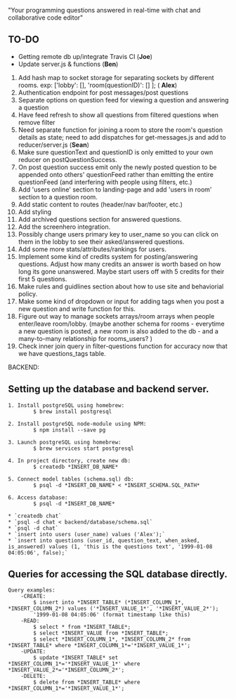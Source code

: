 "Your programming questions answered in real-time with chat and collaborative code editor"

## TO-DO
* Getting remote db up/integrate Travis CI (**Joe**)
* Update server.js & functions (**Ben**)

1. Add hash map to socket storage for separating sockets by different rooms.
	exp: ['lobby': [], 'room(questionID)': [] ]; (   **Alex**)
2. Authentication endpoint for post messages/post questions
3. Separate options on question feed for viewing a question and answering a question
4. Have feed refresh to show all questions from filtered questions when remove filter
5. Need separate function for joining a room to store the room's question details as state; need to add dispatches for get-messages.js and add to reducer/server.js (**Sean**)
6. Make sure questionText and questionID is only emitted to your own reducer on postQuestionSuccess.
7. On post question success emit only the newly posted question to be appended onto others' questionFeed rather than emitting the entire questionFeed (and interfering with people using filters, etc.)
8. Add 'users online' section to landing-page and add 'users in room' section to a question room.
9. Add static content to routes (header/nav bar/footer, etc.)
10. Add styling
11. Add archived questions section for answered questions.
12. Add the screenhero integration.
13. Possibly change users primary key to user_name so you can click on them in the lobby to see their asked/answered questions.
14. Add some more stats/attributes/rankings for users.
15. Implement some kind of credits system for posting/answering questions. Adjust how many credits an answer is worth based on how long its gone unanswered. Maybe start users off with 5 credits for their first 5 questions.
16. Make rules and guidlines section about how to use site and behaviorial policy.
17. Make some kind of dropdown or input for adding tags when you post a new question and write function for this.
18. Figure out way to manage sockets arrays/room arrays when people enter/leave room/lobby. (maybe another schema for rooms - everytime a new question is posted, a new room is also added to the db - and a many-to-many relationship for rooms_users? )
19. Check inner join query in filter-questions function for accuracy now that we have questions_tags table.

BACKEND:
## Setting up the database and backend server.

	1. Install postgreSQL using homebrew:
			$ brew install postgresql

	2. Install postgreSQL node-module using NPM:
			$ npm install --save pg

	3. Launch postgreSQL using homebrew:
			$ brew services start postgresql

	4. In project directory, create new db:
			$ createdb *INSERT_DB_NAME*

	5. Connect model tables (schema.sql) db:
			$ psql -d *INSERT_DB_NAME* < *INSERT_SCHEMA.SQL_PATH*

	6. Access database:
			$ psql -d *INSERT_DB_NAME*

	* `createdb chat`
	* `psql -d chat < backend/database/schema.sql`
	* `psql -d chat`
	* `insert into users (user_name) values ('Alex');`
	* `insert into questions (user_id, question_text, when_asked, is_answered) values (1, 'this is the questions text', '1999-01-08 04:05:06', false);`


## Queries for accessing the SQL database directly.

	Query examples:
		-CREATE:
			$ insert into *INSERT_TABLE* (*INSERT_COLUMN_1*, *INSERT_COLUMN_2*) values ('*INSERT_VALUE_1*', '*INSERT_VALUE_2*');
			'1999-01-08 04:05:06' (format timestamp like this)
		-READ:
			$ select * from *INSERT_TABLE*;
			$ select *INSERT_VALUE from *INSERT_TABLE*;
			$ select *INSERT_COLUMN_1*, *INSERT_COLUMN_2* from *INSERT_TABLE* where *INSERT_COLUMN_1*='*INSERT_VALUE_1*';
		-UPDATE:
			$ update *INSERT_TABLE* set *INSERT_COLUMN_1*='*INSERT_VALUE_1*' where *INSERT_VALUE_2*='*INSERT_COLUMN_2*';
		-DELETE:
			$ delete from *INSERT_TABLE* where *INSERT_COLUMN_1*='*INSERT_VALUE_1*';